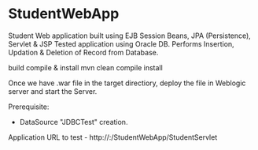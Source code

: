 # StudentWebApp
 Student Web application built using EJB Session Beans, JPA (Persistence), Servlet & JSP
 Tested application using Oracle DB.
 Performs Insertion, Updation & Deletion of Record from Database.

build compile & install
 mvn clean compile install

Once we have .war file in the target directiory, deploy the file in Weblogic server and start the Server.

Prerequisite:
 - DataSource "JDBCTest" creation.

Application URL to test
    - http://<Server-ip-address>:<Port>/StudentWebApp/StudentServlet
